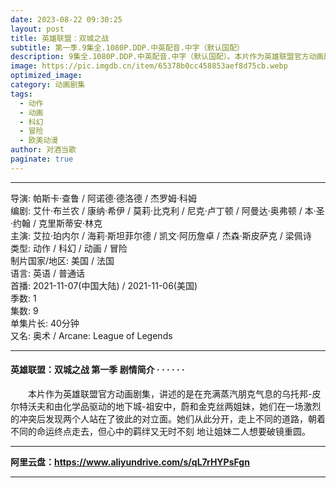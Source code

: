 ```yaml
---
date: 2023-08-22 09:30:25
layout: post
title: 英雄联盟：双城之战
subtitle: 第一季.9集全.1080P.DDP.中英配音.中字（默认国配）
description: 9集全.1080P.DDP.中英配音.中字（默认国配）。本片作为英雄联盟官方动画剧集，讲述的是在充满蒸汽朋克气息的乌托邦-皮尔特沃夫和由化学品驱动的地下城-祖安中，蔚和金克丝两姐妹，她们在一场激烈的冲突后发现两个人站在了彼此的对立面...
image: https://pic.imgdb.cn/item/65378b0cc458853aef8d75cb.webp
optimized_image: 
category: 动画剧集
tags:
  - 动作
  - 动画
  - 科幻
  - 冒险
  - 欧美动漫
author: 对酒当歌
paginate: true
---
```



---

导演: 帕斯卡·查鲁 / 阿诺德·德洛德 / 杰罗姆·科姆  
编剧: 艾什·布兰农 / 康纳·希伊 / 莫莉·比克利 / 尼克·卢丁顿 / 阿曼达·奥弗顿 / 本·圣·约翰 / 克里斯蒂安·林克  
主演: 艾拉·珀内尔 / 海莉·斯坦菲尔德 / 凯文·阿历詹卓 / 杰森·斯皮萨克 / 梁佩诗  
类型: 动作 / 科幻 / 动画 / 冒险  
制片国家/地区: 美国 / 法国  
语言: 英语 /  普通话  
首播: 2021-11-07(中国大陆) / 2021-11-06(美国)  
季数: 1  
集数: 9  
单集片长: 40分钟  
又名: 奥术 / Arcane: League of Legends  

---

#### 英雄联盟：双城之战 第一季 剧情简介 · · · · · ·

　　本片作为英雄联盟官方动画剧集，讲述的是在充满蒸汽朋克气息的乌托邦-皮尔特沃夫和由化学品驱动的地下城-祖安中，蔚和金克丝两姐妹，她们在一场激烈的冲突后发现两个人站在了彼此的对立面。她们从此分开，走上不同的道路，朝着不同的命运终点走去，但心中的羁绊又无时不刻 地让姐妹二人想要破镜重圆。  

---

**阿里云盘：<https://www.aliyundrive.com/s/qL7rHYPsFgn>**

---
